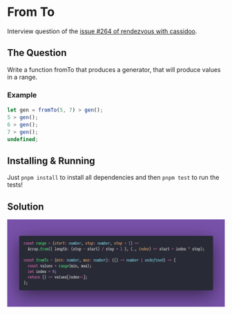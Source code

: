 # From To

Interview question of the [issue #264 of rendezvous with cassidoo](https://buttondown.email/cassidoo/archive/if-everything-was-perfect-you-would-never-learn/).

## The Question

Write a function fromTo that produces a generator, that will produce values in a range.

### Example

```js
let gen = fromTo(5, 7) > gen();
5 > gen();
6 > gen();
7 > gen();
undefined;
```

## Installing & Running

Just `pnpm install` to install all dependencies and then `pnpm test` to run the tests!

## Solution

![Code Polaroid](./code.png)
